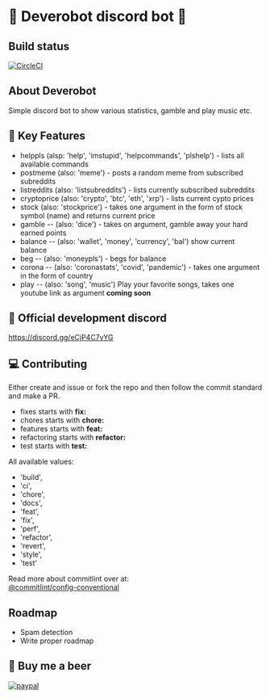 # 🤖 Deverobot discord bot 🤖

## Build status
[![CircleCI](https://circleci.com/gh/kimmymonassar/DeveroBot.svg?style=shield)](https://github.com/kimmymonassar/DeveroBot)

## About Deverobot
Simple discord bot to show various statistics, gamble and play music etc.

## 🔑 Key Features
  - helppls (alsp: 'help', 'imstupid', 'helpcommands', 'plshelp') - lists all available commands
  - postmeme (also: 'meme') - posts a random meme from subscribed subreddits
  - listreddits (also: 'listsubreddits') - lists currently subscribed subreddits
  - cryptoprice (also: 'crypto', 'btc', 'eth', 'xrp') - lists current cypto prices
  - stock (also: 'stockprice') - takes one argument in the form of stock symbol (name) and returns current price
  - gamble -- (also: 'dice') - takes on argument, gamble away your hard earned points
  - balance -- (also: 'wallet', 'money', 'currency', 'bal') show current balance
  - beg -- (also: 'moneypls') - begs for balance
  - corona -- (also: 'coronastats', 'covid', 'pandemic') - takes one argument in the form of country
  - play -- (also: 'song', 'music') Play your favorite songs, takes one youtube link as argument **coming soon**
  
## 🔗 Official development discord
https://discord.gg/eCjP4C7vYG

## 💻 Contributing
Either create and issue or fork the repo and then follow the commit standard and make a PR. 
 - fixes starts with **fix:**
 - chores starts with **chore:**
 - features starts with **feat:**
 - refactoring starts with **refactor:**
 - test starts with **test:**

All available values:
* 'build',  
* 'ci',  
* 'chore',  
* 'docs',  
* 'feat',  
* 'fix',  
* 'perf',  
* 'refactor',
* 'revert',
* 'style',
* 'test'

Read more about commitlint over at:  
[@commitlint/config-conventional](https://github.com/conventional-changelog/commitlint/tree/master/%40commitlint/config-conventional)

## Roadmap
* Spam detection
* Write proper roadmap

## 🍺 Buy me a beer
[![paypal](https://img.shields.io/static/v1?label=paypal&message=donate&color=success&logo=PayPal&style=for-the-badge)](https://paypal.me/deverobot)

